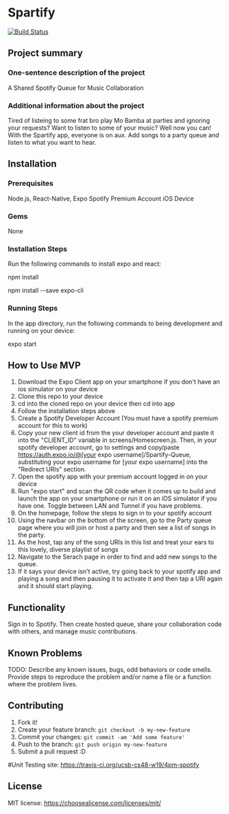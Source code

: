 # Spartify

<a href="https://travis-ci.org/ucsb-cs48-w19/4pm-spotify">
<img src="https://travis-ci.org/ucsb-cs48-w19/4pm-spotify.svg?branch=master" alt="Build Status">
</a>

## Project summary

### One-sentence description of the project

A Shared Spotify Queue for Music Collaboration

### Additional information about the project

Tired of listeing to some frat bro play Mo Bamba at parties and ignoring your requests? Want to listen to some of your music? Well now you can! With the Spartify app, everyone is on aux. Add songs to a party queue and listen to what you want to hear.


## Installation

### Prerequisites

Node.js,
React-Native,
Expo
Spotify Premium Account
iOS Device

### Gems

None

### Installation Steps

Run the following commands to install expo and react:

npm install

npm install --save expo-cli

### Running Steps

In the app directory, run the following commands to being development and running on your device:

expo start

## How to Use MVP

1) Download the Expo Client app on your smartphone if you don't have an ios simulator on your device
2) Clone this repo to your device
3) cd into the cloned repo on your device then cd into app
4) Follow the installation steps above
5) Create a Spotify Developer Account (You must have a spotify premium account for this to work)
6) Copy your new client id from the your developer account and paste it into the "CLIENT_ID" variable in 
   screens/Homescreen.js.  Then, in your spotify developer account, go to settings and copy/paste https://auth.expo.io/@[your expo username]/Spartify-Queue, substituting your expo username for [your expo username]
   into the "Redirect URIs" section.
9) Open the spotify app with your premium account logged in on your device 
10) Run "expo start" and scan the QR code when it comes up to build and launch the app on your smartphone or run it on an iOS simulator if you have one. Toggle between LAN and Tunnel if you have problems.
11) On the homepage, follow the steps to sign in to your spotify account
12) Using the navbar on the bottom of the screen, go to the Party queue page where you will join or host a party and then see a list of songs in the party.
13) As the host, tap any of the song URIs in this list and treat your ears to this lovely, diverse playlist of songs
14) Navigate to the Serach page in order to find and add new songs to the queue.
14) If it says your device isn't active, try going back to your spotify app and playing a song and then pausing it to activate it and then tap a URI again and it should start playing.

## Functionality

Sign in to Spotify. Then create hosted queue, share your collaboration code with others, and manage music contributions. 

## Known Problems

TODO: Describe any known issues, bugs, odd behaviors or code smells. 
Provide steps to reproduce the problem and/or name a file or a function where the problem lives.


## Contributing
1. Fork it!
2. Create your feature branch: `git checkout -b my-new-feature`
3. Commit your changes: `git commit -am 'Add some feature'`
4. Push to the branch: `git push origin my-new-feature`
5. Submit a pull request :D

#Unit Testing
site: https://travis-ci.org/ucsb-cs48-w19/4pm-spotify


## License

MIT license: <https://choosealicense.com/licenses/mit/>
